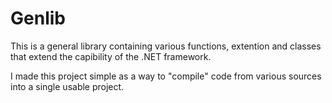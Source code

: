 Genlib
======

This is a general library containing various functions, extention and classes that extend the capibility of the .NET framework.

I made this project simple as a way to "compile" code from various sources into a single usable project.